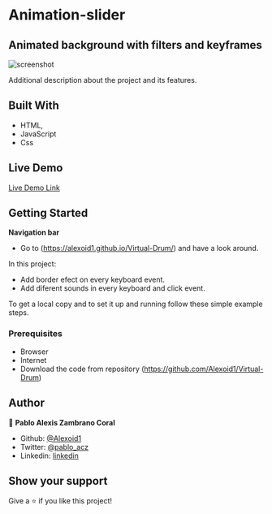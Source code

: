 # Animation-slider

## Animated background with filters and keyframes




![screenshot](./screen.png)

Additional description about the project and its features.

## Built With

- HTML,
- JavaScript
- Css

## Live Demo

[Live Demo Link]()


## Getting Started

**Navigation bar**
- Go to (https://alexoid1.github.io/Virtual-Drum/) and have a look around. 




In this project:

- Add border efect on every keyboard event.
- Add diferent sounds in every keyboard and click event.




To get a local copy  and to set it up and running follow these simple example steps.

### Prerequisites

- Browser
- Internet
- Download the code from repository (https://github.com/Alexoid1/Virtual-Drum)


## Author

👤 **Pablo Alexis Zambrano Coral**

- Github: [@Alexoid1](https://github.com/Alexoid1)
- Twitter: [@pablo_acz](https://twitter.com/pablo_acz)
- Linkedin: [linkedin](https://www.linkedin.com/in/pablo-alexis-zambrano-coral-7a614a189/)



## Show your support

Give a ⭐️ if you like this project!
